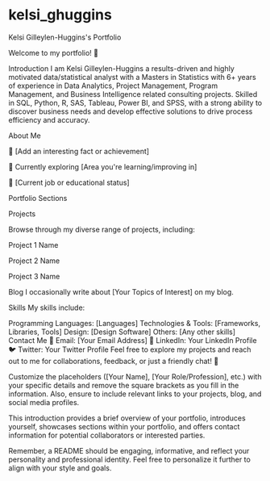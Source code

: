 # kelsi_ghuggins

Kelsi Gilleylen-Huggins's Portfolio


Welcome to my portfolio! 👋

Introduction
I am Kelsi Gilleylen-Huggins a results-driven and highly motivated data/statistical analyst with a Masters in Statistics with 6+ years of experience in Data Analytics, Project Management, Program Management, and Business Intelligence related consulting projects. Skilled in SQL, Python, R, SAS, Tableau, Power BI, and SPSS, with a strong ability to discover business needs and develop effective solutions to drive process efficiency and accuracy. 


About Me

🌟 [Add an interesting fact or achievement]

🌱 Currently exploring [Area you're learning/improving in]

💼 [Current job or educational status]

Portfolio Sections


Projects

Browse through my diverse range of projects, including:

Project 1 Name

Project 2 Name

Project 3 Name


Blog
I occasionally write about [Your Topics of Interest] on my blog.

Skills
My skills include:

Programming Languages: [Languages]
Technologies & Tools: [Frameworks, Libraries, Tools]
Design: [Design Software]
Others: [Any other skills]
Contact Me
📧 Email: [Your Email Address]
🔗 LinkedIn: Your LinkedIn Profile
🐦 Twitter: Your Twitter Profile
Feel free to explore my projects and reach out to me for collaborations, feedback, or just a friendly chat! 🚀

Customize the placeholders ([Your Name], [Your Role/Profession], etc.) with your specific details and remove the square brackets as you fill in the information. Also, ensure to include relevant links to your projects, blog, and social media profiles.

This introduction provides a brief overview of your portfolio, introduces yourself, showcases sections within your portfolio, and offers contact information for potential collaborators or interested parties.

Remember, a README should be engaging, informative, and reflect your personality and professional identity. Feel free to personalize it further to align with your style and goals.
